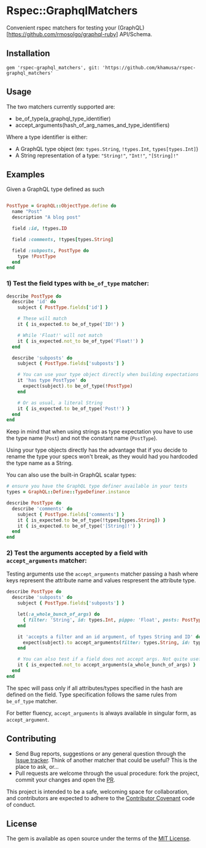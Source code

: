 # Rspec::GraphqlMatchers

Convenient rspec matchers for testing your (GraphQL)[https://github.com/rmosolgo/graphql-ruby] API/Schema.

## Installation

```
gem 'rspec-graphql_matchers', git: 'https://github.com/khamusa/rspec-graphql_matchers'
```

## Usage

The two matchers currently supported are:
   - be_of_type(a_graphql_type_identifier)
   - accept_arguments(hash_of_arg_names_and_type_identifiers)

Where a type identifier is either:
   - A GraphQL type object (ex: `types.String`, `!types.Int`, `types[types.Int]`)
   - A String representation of a type: `"String!"`, `"Int!"`, `"[String]!"`

## Examples

Given a GraphQL type defined as such

```ruby

PostType = GraphQL::ObjectType.define do
  name "Post"
  description "A blog post"

  field :id, !types.ID

  field :comments, !types[types.String]

  field :subposts, PostType do
    type !PostType
  end
end
```

### 1) Test the field types with `be_of_type` matcher:

```ruby
describe PostType do
  describe 'id' do
    subject { PostType.fields['id'] }

    # These will match
    it { is_expected.to be_of_type('ID!') }

    # While 'Float!' will not match
    it { is_expected.not_to be_of_type('Float!') }
  end

  describe 'subposts' do
    subject { PostType.fields['subposts'] }

    # You can use your type object directly when building expectations
    it 'has type PostType' do
      expect(subject).to be_of_type(!PostType)
    end

    # Or as usual, a literal String
    it { is_expected.to be_of_type('Post!') }
  end
end
```

Keep in mind that when using strings as type expectation you have to use the
type name (`Post`) and not the constant name (`PostType`).

Using your type objects directly has the advantage that if you
decide to rename the type your specs won't break, as they would had you
hardcoded the type name as a String.

You can also use the built-in GraphQL scalar types:


```ruby
# ensure you have the GraphQL type definer available in your tests
types = GraphQL::Define::TypeDefiner.instance

describe PostType do
  describe 'comments' do
    subject { PostType.fields['comments'] }
    it { is_expected.to be_of_type(!types[types.String]) }
    it { is_expected.to be_of_type('[String]!') }
  end
end
```

### 2) Test the arguments accepted by a field with `accept_arguments` matcher:

Testing arguments use the `accept_arguments` matcher passing a hash where
keys represent the attribute name and values respresent the attribute type.

```ruby
describe PostType do
  describe 'subposts' do
    subject { PostType.fields['subposts'] }

    let(:a_whole_bunch_of_args) do
      { filter: 'String', id: types.Int, pippo: 'Float', posts: PostType }
    end

    it 'accepts a filter and an id argument, of types String and ID' do
      expect(subject).to accept_arguments(filter: types.String, id: types.ID)
    end

    # You can also test if a field does not accept args. Not quite useful :D.
    it { is_expected.not_to accept_arguments(a_whole_bunch_of_args) }
  end
end
```
The spec will pass only if all attributes/types specified in the hash are
defined on the field. Type specification follows the same rules from
`be_of_type` matcher.

For better fluency, `accept_arguments` is always available in singular form, as
`accept_argument`.

## Contributing

  - Send Bug reports, suggestions or any general
    question through the [Issue tracker](https://github.com/khamusa/rspec-graphql_matchers/issues).
    Think of another matcher that could be useful? This is the place to ask, or...
  - Pull requests are welcome through the usual procedure: fork the project,
    commit your changes and open the [PR](https://github.com/khamusa/rspec-graphql_matchers/pulls).

This project is intended to be a safe, welcoming space for collaboration, and
contributors are expected to adhere to the
[Contributor Covenant](http://contributor-covenant.org) code of conduct.

## License

The gem is available as open source under the terms of the 
[MIT License](http://opensource.org/licenses/MIT).

